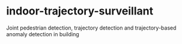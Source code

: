 # indoor-trajectory-surveillant
Joint pedestrian detection, trajectory detection and trajectory-based anomaly detection in building
